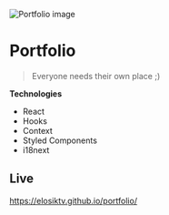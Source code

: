 ![Portfolio image](https://i.vgy.me/PH21sT.png)

# Portfolio

> Everyone needs their own place ;)

**Technologies**
- React
- Hooks
- Context
- Styled Components
- i18next

## Live
https://elosiktv.github.io/portfolio/